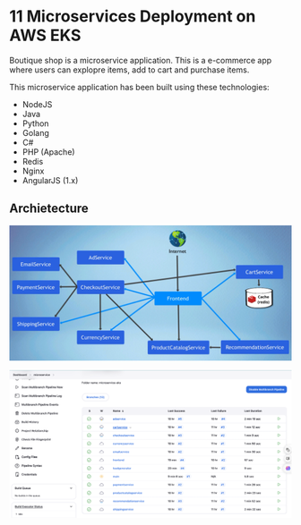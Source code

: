 # 11 Microservices Deployment on AWS EKS

Boutique shop is a microservice application. This is a e-commerce app where users can explopre items, add to cart and purchase items.

This microservice application has been built using these technologies:

- NodeJS
- Java
- Python
- Golang
- C#
- PHP (Apache)
- Redis
- Nginx
- AngularJS (1.x)

## Archietecture

![microservice-architecture](image-1.png)

![jenkins](image.png)
